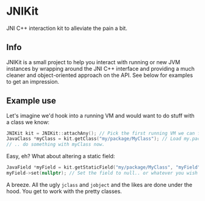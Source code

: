 # JNIKit
JNI C++ interaction kit to alleviate the pain a bit.

## Info
JNIKit is a small project to help you interact with running or new JVM instances by wrapping around the JNI C++ interface and providing a much cleaner and object-oriented approach on the API. See below for examples to get an impression.

## Example use

Let's imagine we'd hook into a running VM and would want to do stuff with a class we know:

```c++
JNIKit kit = JNIKit::attachAny(); // Pick the first running VM we can find
JavaClass *myClass = kit.getClass("my/package/MyClass"); // Load my.package.MyClass
// .. do something with myClass now.
```

Easy, eh? What about altering a static field:

```c++
JavaField *myField = kit.getStaticField("my/package/MyClass", "myField", "Ljava.lang.String;"); // Resolve..
myField->set(nullptr); // Set the field to null.. or whatever you wish to set it to.
```

A breeze. All the ugly `jclass` and `jobject` and the likes are done under the hood. You get to work with the pretty classes.
